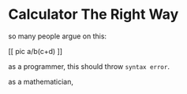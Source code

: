 Calculator The Right Way
========================

so many people argue on this:

[[ pic a/b(c+d) ]]

as a programmer, this should throw `syntax error`.

as a mathematician, 


